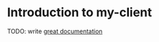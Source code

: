 # Introduction to my-client

TODO: write [great documentation](http://jacobian.org/writing/what-to-write/)

